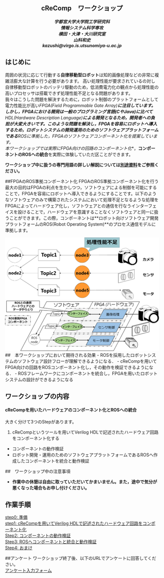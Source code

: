 <div style="text-align: center;">

<h2><span style="display:block">cReComp　ワークショップ</h2>
<h5>
宇都宮大学大学院工学研究科<br>
情報システム科学専攻<br>
横田・大津・大川研究室<br>
山科和史<br>
kazushi@virgo.is.utsunomiya-u.ac.jp<br>
</h5>
</div>

## はじめに
周囲の状況に応じて行動する**自律移動型ロボット**は知的画像処理などの非常に複雑活膨大な計算を行う必要があります。
高い処理性能が要求されているの対し自律移動型ロボットのバッテリ駆動のため，低消費電力化の観点から処理性能の高いプロセッサは搭載できず処理性能不足となる問題があります。  
我々はこうした問題を解決するために，ロボット制御のプラットフォームとして電力性能比が高い**FPGA(Field Programmable Gate Array)**に注目しています。しかし，FPGAにおける開発は一般のプログラミング言語(CやJava)に比べて**HDL(Hardware Description Language)**による開発となるため，開発者への負担が大変大きいです。このような問題を解決し，FPGAを容易にロボットへ導入するため，ロボットシステムの開発運用のためのソフトウェアプラットフォームである***ROS**に準拠した，FPGAのソフトウェアコンポーネント化を提案しています。  
本ワークショップでは実際に**FPGA向けの回路のコンポーネント化**，**コンポーネントのROSへの統合**を実際に体験していただ区ことができます。

**ワークショップ中に扱うの専門用語の詳しい解説については[別途資料](support_doc.html)をご参照ください。**  

##FPGAのROS準拠コンポーネント化
FPGAのROS準拠コンポーネント化を行う最大の目的はFPGAの利点を生かしつつ，ソフトウェアによる制御を可能にすることで，FPGAを容易にロボットへ導入できるようにすることです。以下のようなソフトウェアのみで構築されたシステムにおいて処理不足となるような処理をFPGAによってハードウェア化し，ソフトウェアとの通信を行なうインターフェイスを設けることで，ハードウェアを意識することなくソフトウェアと同一に扱うことができます。この際，コンポーネントは**ロボット向けソフトウェア開発プラットフォームのROS(Robot Operating System)**のプロセス通信モデルに準拠します。
<center>
	<img src="pic/normal_sys.png" width=600>
	<img src="pic/comp_sys.png" width=700>
</center>
##　本ワークショップにおいて期待される効果
- ROSを採用したロボットシステムのソフトウェア設計フローが理解できるようになる．
- cReCompを用いてFPGA向けの回路をROSコンポーネント化し，その動作を検証できるようになる．
- ROSフレームワークにコンポーネントを統合し，FPGAを用いたロボットシステムの設計ができるようになる

## ワークショップの内容
#### cReCompを用いたハードウェアのコンポーネント化とROSへの統合 

大きく分けて3つのStepがあります。

1. cReCompというツールを用いてVerilog HDLで記述されたハードウェア回路をコンポーネント化する
- コンポーネントの動作検証
- ロボット開発・運用のためのソフトウェアプラットフォームであるROSへ作成したコンポーネントを統合と動作検証

##　ワークショップ中の注意事項

- **作業中の休憩は自由に取っていただいてかまいません。また，途中で気分が悪くなった場合もお申し付けください。**

## 作業手順
[step0: 準備](step0.html)  
[step1: cReCompを用いてVerilog HDLで記述されたハードウェア回路をコンポーネント化](step1.html)  
[Step2: コンポーネントの動作検証](step2.html)  
[Step3: ROSへコンポーネントと統合と動作検証](step3.html)  
[Step4: おまけ](step4.html)  

<!-- ## 時間の記入
以下のURLにて時間の入力の記入をお願いします。  
[時間入力フォーム](http://goo.gl/forms/jBFCdQA3aN) -->

##アンケート
ワークショップ終了後、以下のURLでアンケートに回答してください。  
[アンケート入力フォーム](http://goo.gl/forms/2rMYIMClPp)
